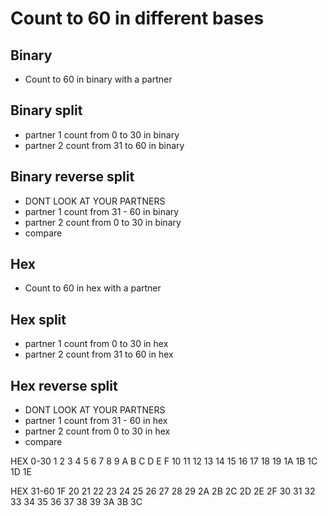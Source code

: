 # Count to 60 in different bases

## Binary

* Count to 60 in binary with a partner

## Binary split

* partner 1 count from 0 to 30 in binary
* partner 2 count from 31 to 60 in binary

## Binary reverse split

* DONT LOOK AT YOUR PARTNERS
* partner 1 count from 31 - 60 in binary
* partner 2 count from 0 to 30 in binary
* compare

## Hex

* Count to 60 in hex with a partner

## Hex split

* partner 1 count from 0 to 30 in hex
* partner 2 count from 31 to 60 in hex

## Hex reverse split

* DONT LOOK AT YOUR PARTNERS
* partner 1 count from 31 - 60 in hex
* partner 2 count from 0 to 30 in hex
* compare


HEX 0-30
1
2
3
4
5
6
7
8
9
A
B
C
D
E
F
10
11
12
13
14
15
16
17
18
19
1A
1B
1C
1D
1E

HEX 31-60
1F
20
21
22
23
24
25
26
27
28
29
2A
2B
2C
2D
2E
2F
30
31
32
33
34
35
36
37
38
39
3A
3B
3C
